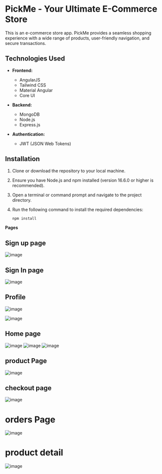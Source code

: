# PickMe - Your Ultimate E-Commerce Store

This is an e-commerce store app. PickMe provides a seamless shopping experience with a wide range of products, user-friendly navigation, and secure transactions.

## Technologies Used

- **Frontend:**
  - AngularJS
  - Tailwind CSS
  - Material Angular
  - Core UI

- **Backend:**
  - MongoDB
  - Node.js
  - Express.js

- **Authentication:**
  - JWT (JSON Web Tokens)

## Installation

1. Clone or download the repository to your local machine.
2. Ensure you have Node.js and npm installed (version 16.6.0 or higher is recommended).
3. Open a terminal or command prompt and navigate to the project directory.
4. Run the following command to install the required dependencies:

   ```bash
   npm install

 **Pages**

  ## Sign up page
   ![image](https://github.com/AmirSouaF/store-app/assets/111384104/df66cd7b-895f-4f2f-9af6-37258fac971c)

  ## Sign In page
  ![image](https://github.com/AmirSouaF/store-app/assets/111384104/357f4948-42ad-4e15-a546-e7733bc3fbe6)

  ## Profile
  ![image](https://github.com/AmirSouaF/store-app/assets/111384104/3d45fbb3-f82d-4366-816b-702cf01a5b9c)

  ![image](https://github.com/AmirSouaF/store-app/assets/111384104/ad7fb184-d657-4a25-98ef-aaac8d6e5375)

  ## Home page
  ![image](https://github.com/AmirSouaF/store-app/assets/111384104/66a51a59-75ab-41df-b289-df6abd32d5ae)
  ![image](https://github.com/AmirSouaF/store-app/assets/111384104/8e2ff5f2-9c7f-4dcc-a97f-27b4b70c1f7e)
  ![image](https://github.com/AmirSouaF/store-app/assets/111384104/6f23aa3b-f60c-4f71-9274-7691a4202aa8)

  ## product Page
  ![image](https://github.com/AmirSouaF/store-app/assets/111384104/ded0ee7e-c81d-49a4-990c-9451be5ef564)

  ## checkout page
  ![image](https://github.com/AmirSouaF/store-app/assets/111384104/a2ce4d74-d5db-4056-8340-780dad5d4399)

  # orders Page 
  ![image](https://github.com/AmirSouaF/store-app/assets/111384104/a5063f5e-a593-4e76-87e9-18f9ad66b287)

  # product detail 
  ![image](https://github.com/AmirSouaF/store-app/assets/111384104/0cd6ae81-88b1-4169-9b73-37035166157e)


  

  


   

